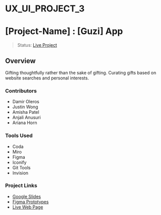 # UX_UI_PROJECT_3
# [Project-Name] : [Guzi] App
> Status: [Live Project](https://unjelly02.github.io/UX_UI_PROJECT_3/)
## Overview
  Gifting thoughtfully rather than the sake of gifting. Curating gifts based on website searches and personal interests. 
### Contributors
* Damir Oleros 
* Justin Wong
* Amisha Patel 
* Anjali Anusuri 
* Ariana Horn
### Tools Used
* Coda
* Miro
* Figma
* Iconify
* Git Tools
* Invision
### Project Links
- [Google Slides](url-link-here)
- [Figma Prototypes](https://www.figma.com/proto/QNVWtGytN3sFkhQDEKOh11/Group-Project-3?node-id=985%3A66547&scaling=min-zoom)
- [Live Web Page](https://unjelly02.github.io/UX_UI_PROJECT_3/)